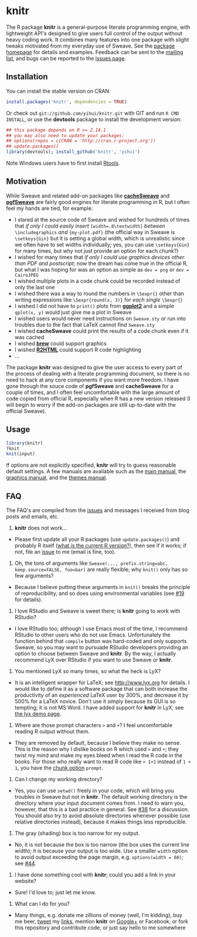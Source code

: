 # knitr

The R package **knitr** is a general-purpose literate programming engine, with lightweight API's designed to give users full control of the output without heavy coding work. It combines many features into one package with slight tweaks motivated from my everyday use of Sweave. See the [package homepage](http://yihui.github.com/knitr) for  details and examples. Feedback can be sent to the [mailing list](https://groups.google.com/group/knitr), and bugs can be reported to the [issues page](https://github.com/yihui/knitr/issues).

## Installation

You can install the stable version on CRAN:

```r
install.packages('knitr', dependencies = TRUE)
```

Or check out `git://github.com/yihui/knitr.git` with GIT and run `R CMD INSTALL`, or use the **devtools** package to install the development version:

```r
## this package depends on R >= 2.14.1
## you may also need to update your packages: 
## options(repos = c(CRAN = 'http://cran.r-project.org'))
## update.packages()
library(devtools); install_github('knitr', 'yihui')
```

Note Windows users have to first install [Rtools](http://www.murdoch-sutherland.com/Rtools/).

## Motivation

While Sweave and related add-on packages like [**cacheSweave**](http://cran.r-project.org/package=cacheSweave) and [**pgfSweave**](http://cran.r-project.org/package=pgfSweave) are fairly good engines for literate programming in R, but I often feel my hands are tied, for example:

- I stared at the source code of Sweave and wished for hundreds of times that *if only I could easily insert* `[width=.8\textwidth]` *between* `\includegraphics` *and* `{my-plot.pdf}` (the official way in Sweave is `\setkeys{Gin}` but it is setting a global width, which is unrealistic since we often have to set widths individually; yes, you can use `\setkeys{Gin}` for many times, but why not just provide an option for each chunk?)
- I wished for many times that *if only I could use graphics devices other than PDF and postscript*; now the dream has come true in the official R, but what I was hoping for was an option as simple as `dev = png` or `dev = CairoJPEG`
- I wished multiple plots in a code chunk could be recorded instead of only the last one
- I wished there was a way to round the numbers in `\Sexpr{}` other than writing expressions like `\Sexpr{round(x, 3)}` for *each single* `\Sexpr{}`
- I wished I did not have to `print()` plots from [**ggplot2**](http://cran.r-project.org/package=ggplot2) and a simple `qplot(x, y)` would just give me a plot in Sweave
- I wished users would never need instructions on `Sweave.sty` or run into troubles due to the fact that LaTeX cannot find `Sweave.sty`
- I wished **cacheSweave** could print the results of a code chunk even if it was cached
- I wished [**brew**](http://cran.r-project.org/package=brew) could support graphics
- I wished [**R2HTML**](http://cran.r-project.org/package=R2HTML) could support R code highlighting
- ...

The package **knitr** was designed to give the user access to every part of the process of dealing with a literate programming document, so there is no need to hack at any core components if you want more freedom. I have gone through the souce code of **pgfSweave** and **cacheSweave** for a couple of times, and I often feel uncomfortable with the large amount of code copied from official R, especially when R has a new version released (I will begin to worry if the add-on packages are still up-to-date with the official Sweave).

## Usage

```r
library(knitr)
?knit
knit(input)
```

If options are not explicitly specified, **knitr** will try to guess reasonable default settings. A few manuals are available such as the [main manual](https://github.com/downloads/yihui/knitr/knitr-manual.pdf), the [graphics manual](https://github.com/downloads/yihui/knitr/knitr-graphics.pdf), and the [themes manual](https://github.com/downloads/yihui/knitr/knitr-themes.pdf).

## FAQ

The FAQ's are compiled from the [issues](https://github.com/yihui/knitr/issues) and messages I received from blog posts and emails, etc.

1. **knitr** does not work...
  - Please first update all your R packages (use `update.packages()`) and probably R itself ([what is the current R version?](http://cran.r-project.org/)), then see if it works; if not, file an [issue](https://github.com/yihui/knitr/issues) to me (email is fine, too).
1. Oh, the tons of arguments like `Sweave(..., prefix.string=abc, keep.source=FALSE, foo=bar)` are really flexible; why `knit()` only has so few arguments?
  - Because I believe putting these arguments in `knit()` breaks the principle of reproducibility, and so does using environmental variables (see [#19](https://github.com/yihui/knitr/issues/19) for details).
1. I love RStudio and Sweave is sweet there; is **knitr** going to work with RStudio?
  - I love RStudio too; although I use Emacs most of the time, I recommend RStudio to other users who do not use Emacs. Unfortunately the function behind that `compile` button was hard-coded and only supports Sweave, so you may want to pursuade RStudio developers providing an option to choose between Sweave and **knitr**. By the way, I actually recommend LyX over RStudio if you want to use Sweave or **knitr**.
1. You mentioned LyX so many times, so what the heck is LyX?
  - It is an intelligent wrapper for LaTeX; see http://www.lyx.org for details. I would like to define it as a software package that can both increase the productivity of an _experienced_ LaTeX user by 300%, and decrease it by 500% for a LaTeX novice. Don't use it simply because its GUI is so tempting; it is not MS Word. I have added support for **knitr** in LyX; see [the lyx demo page](http://yihui.github.com/knitr/demo/lyx/).
1. Where are those prompt characters `>` and `+`? I feel uncomfortable reading R output without them.
  - They are removed by default, because I believe they make no sense. This is the reason why I dislike books on R which used `>` and `+`; they twist my mind and make my eyes bleed when I read the R code in the books. For those who really want to read R code like `> 1+1` instead of `1 + 1`, you have the [chunk option](http://yihui.github.com/knitr/options) `prompt`.
1. Can I change my working directory?
  - Yes, you can use `setwd()` freely in your code, which will bring you troubles in Sweave but not in **knitr**. The default working directory is the directory where your input document comes from. I need to warn you, however, that this is a bad practice in general. See [#38](https://github.com/yihui/knitr/issues/38) for a discussion. You should also try to avoid absolute directories whenever possible (use relative directories instead), because it makes things less reproducible.
1. The gray (shading) box is too narrow for my output.
  - No, it is not because the box is too narrow (the box uses the current line width); it is because your output is too wide. Use a smaller `width` option to avoid output exceeding the page margin, e.g. `options(width = 60)`; see [#44](https://github.com/yihui/knitr/issues/44).
1. I have done something cool with **knitr**; could you add a link in your website?
  - Sure! I'd love to; just let me know.
1. What can I do for you?
  - Many things, e.g. donate me zillions of money (well, I'm kidding), buy me beer, [tweet](https://twitter.com/xieyihui) my [links](http://yihui.github.com/knitr), mention **knitr** on [Google+](https://plus.google.com/u/0/109653178371807724268/posts) or Facebook, or fork this repository and contribute code, or just say hello to me somewhere
